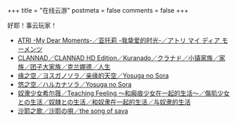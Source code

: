 +++
title = "在线云游"
postmeta = false
comments = false
+++

好耶！事云玩家！

- [ATRI -My Dear Moments-／亚托莉 -我挚爱的时光-／アトリ マイ ディア モーメンツ](https://wg.saop.cc/atri/)
- [CLANNAD／CLANNAD HD Edition／Kuranado／クラナド／小镇家族／家族／团子大家族／克兰娜德／人生](https://wg.saop.cc/clannad/)
- [缘之空／ヨスガノソラ／亲缘的天空／Yosuga no Sora](https://wg.saop.cc/yosuga/)
- [悠之空／ハルカナソラ／Yosuga no Sora](https://wg.saop.cc/haruka/)
- [奴隶少女希尔薇／Teaching Feeling ～和瘢痕少女在一起的生活～／傷肌少女との生活／奴隷との生活／和奴隶在一起的生活／与奴隶的生活](https://wg.saop.cc/sylvie/)
- [沙耶之歌／沙耶の唄／the song of saya](https://wg.saop.cc/song-of-saya/)
